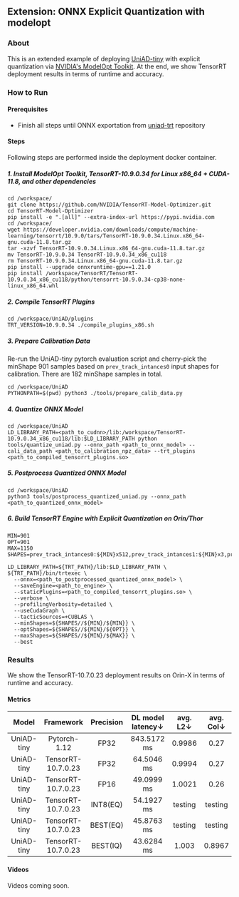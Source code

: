 
## Extension: ONNX Explicit Quantization with modelopt
### About
This is an extended example of deploying [UniAD-tiny](https://github.com/NVIDIA/DL4AGX/tree/master/AV-Solutions/uniad-trt) with explicit quantization via [NVIDIA's ModelOpt Toolkit](https://github.com/NVIDIA/TensorRT-Model-Optimizer).
 At the end, we show TensorRT deployment results in terms of runtime and accuracy.
### How to Run
#### Prerequisites
- Finish all steps until ONNX exportation from [uniad-trt](https://github.com/NVIDIA/DL4AGX/tree/master/AV-Solutions/uniad-trt) repository

#### Steps
Following steps are performed inside the deployment docker container.

##### 1. Install ModelOpt Toolkit, TensorRT-10.9.0.34 for Linux x86_64 + CUDA-11.8, and other dependencies
```
cd /workspace/
git clone https://github.com/NVIDIA/TensorRT-Model-Optimizer.git
cd TensorRT-Model-Optimizer
pip install -e ".[all]" --extra-index-url https://pypi.nvidia.com
cd /workspace/
wget https://developer.nvidia.com/downloads/compute/machine-learning/tensorrt/10.9.0/tars/TensorRT-10.9.0.34.Linux.x86_64-gnu.cuda-11.8.tar.gz
tar -xzvf TensorRT-10.9.0.34.Linux.x86_64-gnu.cuda-11.8.tar.gz
mv TensorRT-10.9.0.34 TensorRT-10.9.0.34_x86_cu118
rm TensorRT-10.9.0.34.Linux.x86_64-gnu.cuda-11.8.tar.gz
pip install --upgrade onnxruntime-gpu==1.21.0
pip install /workspace/TensorRT/TensorRT-10.9.0.34_x86_cu118/python/tensorrt-10.9.0.34-cp38-none-linux_x86_64.whl
```

##### 2. Compile TensorRT Plugins
```
cd /workspace/UniAD/plugins
TRT_VERSION=10.9.0.34 ./compile_plugins_x86.sh
```

##### 3. Prepare Calibration Data
Re-run the UniAD-tiny pytorch evaluation script and cherry-pick the minShape 901 samples based on `prev_track_intances0` input shapes for calibration. There are 182 minShape samples in total.
```
cd /workspace/UniAD
PYTHONPATH=$(pwd) python3 ./tools/prepare_calib_data.py
```

##### 4. Quantize ONNX Model
```
cd /workspace/UniAD
LD_LIBRARY_PATH=<path_to_cudnn>/lib:/workspace/TensorRT-10.9.0.34_x86_cu118/lib:$LD_LIBRARY_PATH python tools/quantize_uniad.py --onnx_path <path_to_onnx_model> --cali_data_path <path_to_calibration_npz_data> --trt_plugins <path_to_compiled_tensorrt_plugins.so>
```

##### 5. Postprocess Quantized ONNX Model
```
cd /workspace/UniAD
python3 tools/postprocess_quantized_uniad.py --onnx_path <path_to_quantized_onnx_model>
```

##### 6. Build TensorRT Engine with Explicit Quantization on Orin/Thor
```
MIN=901
OPT=901
MAX=1150
SHAPES=prev_track_intances0:${MIN}x512,prev_track_intances1:${MIN}x3,prev_track_intances3:${MIN},prev_track_intances4:${MIN},prev_track_intances5:${MIN},prev_track_intances6:${MIN},prev_track_intances8:${MIN},prev_track_intances9:${MIN}x10,prev_track_intances11:${MIN}x4x256,prev_track_intances12:${MIN}x4,prev_track_intances13:${MIN}

LD_LIBRARY_PATH=${TRT_PATH}/lib:$LD_LIBRARY_PATH \
${TRT_PATH}/bin/trtexec \
  --onnx=<path_to_postprocessed_quantized_onnx_model> \
  --saveEngine=<path_to_engine> \
  --staticPlugins=<path_to_compiled_tensorrt_plugins.so> \
  --verbose \
  --profilingVerbosity=detailed \
  --useCudaGraph \
  --tacticSources=+CUBLAS \
  --minShapes=${SHAPES//${MIN}/${MIN}} \
  --optShapes=${SHAPES//${MIN}/${OPT}} \
  --maxShapes=${SHAPES//${MIN}/${MAX}} \
  --best
```


### Results
We show the TensorRT-10.7.0.23 deployment results on Orin-X in terms of runtime and accuracy.
#### Metrics
| Model | Framework | Precision | DL model latency↓ | avg. L2↓ | avg. Col↓ | planning MSE↓ |
| :---:| :---: | :---: | :---: | :---: | :---: | :---: |
| UniAD-tiny | Pytorch-1.12 | FP32 | 843.5172 ms | 0.9986  | 0.27 | 0 |
| UniAD-tiny | TensorRT-10.7.0.23 | FP32 | 64.5046 ms | 0.9994 | 0.27 | 9.2417e-07 |
| UniAD-tiny | TensorRT-10.7.0.23 | FP16 |  49.0999 ms | 1.0021 | 0.26 | 0.0458 |
| UniAD-tiny | TensorRT-10.7.0.23 | INT8(EQ) |  54.1927 ms | testing | testing | 0.012488526 | 
| UniAD-tiny | TensorRT-10.7.0.23 | BEST(EQ) | 45.8763 ms | testing | testing | 0.04998486 |
| UniAD-tiny | TensorRT-10.7.0.23 | BEST(IQ) | 43.6284 ms | 1.003 | 0.8967 | 0.1524 |

#### Videos
Videos coming soon.